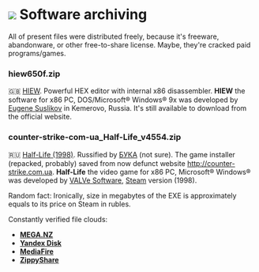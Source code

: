 # ![](https://win98icons.alexmeub.com/icons/png/computer_2_cool-0.png) Software archiving
All of present files were distributed freely, because it's freeware, abandonware, or other free-to-share license. Maybe, they're cracked paid programs/games.

### hiew650f.zip
:gb: [HIEW](http://hiew.ru/).
Powerful HEX editor with internal x86 disassembler.
**HIEW** the software for x86 PC, DOS/Microsoft&reg; Windows&reg; 9x was developed by [Eugene Suslikov](mailto:eugenys@gmail.com) in Kemerovo, Russia.
It's still available to download from the official website.

### counter-strike-com-ua_Half-Life_v4554.zip
:ru: [Half-Life (1998)](https://en.wikipedia.org/wiki/Half-life).
Russified by [БУКА](https://www.buka.ru/) (not sure).
The game installer (repacked, probably) saved from now defunct website http://counter-strike.com.ua.
**Half-Life** the video game for x86 PC, Microsoft&reg; Windows&reg; was developed by [VALVe Software](https://www.valvesoftware.com), [Steam](https://store.steampowered.com/app/70/HalfLife) version (1998).

Random fact: Ironically, size in megabytes of the EXE is approximately equals to its price on Steam in rubles.

Constantly verified file clouds:<br>
* [**MEGA.NZ**](https://mega.nz/file/23BwDTJK#YKnII7jaP7MXQE-aiNM_p9QIE6iSi1kqNzu68qVYYko)
* [**Yandex Disk**](https://disk.yandex.ru/d/XSrHsYKnyuL5bw)
* [**MediaFire**](https://www.mediafire.com/file/o18n3o2mlgffcm4/counter-strike-com-ua_Half-Life_v4554.zip/file)
* [**ZippyShare**](https://www13.zippyshare.com/v/VBfTKcpF/file.html)
